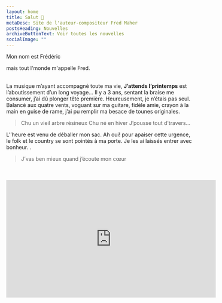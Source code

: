 ```yaml
---
layout: home
title: Salut 👋
metaDesc: Site de l'auteur-compositeur Fred Maher
postsHeading: Nouvelles
archiveButtonText: Voir toutes les nouvelles
socialImage: ""
---
```

Mon nom est Frédéric 

mais tout l'monde m'appelle Fred. <br> <br>
 
La musique m’ayant accompagné toute ma vie, **J’attends l’printemps** est l’aboutissement
d’un long voyage...
Il y a 3 ans, sentant la braise me consumer, j’ai dû plonger tête première. Heureusement, je
n’étais pas seul. Balancé aux quatre vents, voguant sur ma guitare, fidèle amie, crayon à la
main en guise de rame, j’ai pu remplir ma besace de tounes originales.
> Chu un vieil arbre résineux
>Chu né en hiver
>J’pousse tout d’travers...

L’’heure est venu de déballer mon sac.
Ah oui! pour apaiser cette urgence, le folk et le country se sont pointés à ma porte.
Je les ai laissés entrer avec bonheur. .

> J’vas ben mieux quand j’écoute mon cœur
<br>
<br>
<iframe width="560" height="315" src="https://www.youtube.com/embed/RefQJCchzOo" frameborder="0" allow="accelerometer; autoplay; encrypted-media; gyroscope; picture-in-picture" allowfullscreen></iframe>
